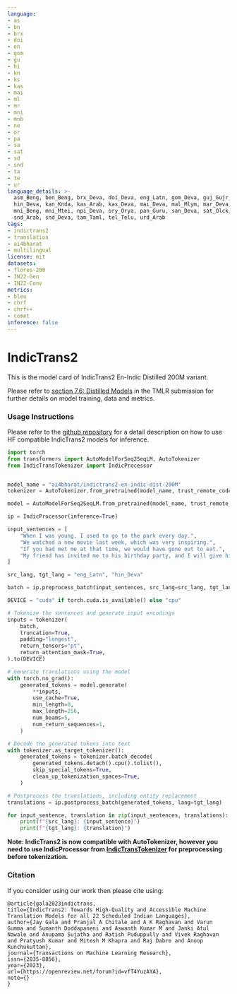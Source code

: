 ```yaml
---
language:
- as
- bn
- brx
- doi
- en
- gom
- gu
- hi
- kn
- ks
- kas
- mai
- ml
- mr
- mni
- mnb
- ne
- or
- pa
- sa
- sat
- sd
- snd
- ta
- te
- ur
language_details: >-
  asm_Beng, ben_Beng, brx_Deva, doi_Deva, eng_Latn, gom_Deva, guj_Gujr,
  hin_Deva, kan_Knda, kas_Arab, kas_Deva, mai_Deva, mal_Mlym, mar_Deva,
  mni_Beng, mni_Mtei, npi_Deva, ory_Orya, pan_Guru, san_Deva, sat_Olck,
  snd_Arab, snd_Deva, tam_Taml, tel_Telu, urd_Arab
tags:
- indictrans2
- translation
- ai4bharat
- multilingual
license: mit
datasets:
- flores-200
- IN22-Gen
- IN22-Conv
metrics:
- bleu
- chrf
- chrf++
- comet
inference: false
---
```


# IndicTrans2

This is the model card of IndicTrans2 En-Indic Distilled 200M variant.

Please refer to [section 7.6: Distilled Models](https://openreview.net/forum?id=vfT4YuzAYA) in the TMLR submission for further details on model training, data and metrics.

### Usage Instructions
Please refer to the [github repository](https://github.com/AI4Bharat/IndicTrans2/tree/main/huggingface_interface) for a detail description on how to use HF compatible IndicTrans2 models for inference.

```python
import torch
from transformers import AutoModelForSeq2SeqLM, AutoTokenizer
from IndicTransTokenizer import IndicProcessor


model_name = "ai4bharat/indictrans2-en-indic-dist-200M"
tokenizer = AutoTokenizer.from_pretrained(model_name, trust_remote_code=True)

model = AutoModelForSeq2SeqLM.from_pretrained(model_name, trust_remote_code=True)

ip = IndicProcessor(inference=True)

input_sentences = [
    "When I was young, I used to go to the park every day.",
    "We watched a new movie last week, which was very inspiring.",
    "If you had met me at that time, we would have gone out to eat.",
    "My friend has invited me to his birthday party, and I will give him a gift.",
]

src_lang, tgt_lang = "eng_Latn", "hin_Deva"

batch = ip.preprocess_batch(input_sentences, src_lang=src_lang, tgt_lang=tgt_lang)

DEVICE = "cuda" if torch.cuda.is_available() else "cpu"

# Tokenize the sentences and generate input encodings
inputs = tokenizer(
    batch,
    truncation=True,
    padding="longest",
    return_tensors="pt",
    return_attention_mask=True,
).to(DEVICE)

# Generate translations using the model
with torch.no_grad():
    generated_tokens = model.generate(
        **inputs,
        use_cache=True,
        min_length=0,
        max_length=256,
        num_beams=5,
        num_return_sequences=1,
    )

# Decode the generated tokens into text
with tokenizer.as_target_tokenizer():
    generated_tokens = tokenizer.batch_decode(
        generated_tokens.detach().cpu().tolist(),
        skip_special_tokens=True,
        clean_up_tokenization_spaces=True,
    )

# Postprocess the translations, including entity replacement
translations = ip.postprocess_batch(generated_tokens, lang=tgt_lang)

for input_sentence, translation in zip(input_sentences, translations):
    print(f"{src_lang}: {input_sentence}")
    print(f"{tgt_lang}: {translation}")
```

**Note: IndicTrans2 is now compatible with AutoTokenizer, however you need to use IndicProcessor from [IndicTransTokenizer](https://github.com/VarunGumma/IndicTransTokenizer) for preprocessing before tokenization.**



### Citation

If you consider using our work then please cite using:

```
@article{gala2023indictrans,
title={IndicTrans2: Towards High-Quality and Accessible Machine Translation Models for all 22 Scheduled Indian Languages},
author={Jay Gala and Pranjal A Chitale and A K Raghavan and Varun Gumma and Sumanth Doddapaneni and Aswanth Kumar M and Janki Atul Nawale and Anupama Sujatha and Ratish Puduppully and Vivek Raghavan and Pratyush Kumar and Mitesh M Khapra and Raj Dabre and Anoop Kunchukuttan},
journal={Transactions on Machine Learning Research},
issn={2835-8856},
year={2023},
url={https://openreview.net/forum?id=vfT4YuzAYA},
note={}
}
```
